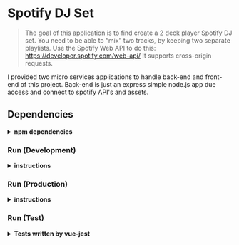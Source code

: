 # Spotify DJ Set

> The goal of this application is to find create a 2 deck player Spotify DJ set. You need to be able to “mix” two tracks, by keeping two separate playlists. Use the Spotify Web API to do this: https://developer.spotify.com/web-api/ It supports cross-origin requests.     


I provided two micro services applications to handle back-end and front-end of this project. Back-end is just an express simple node.js app due access and connect to spotify API's and assets.    



## Dependencies

<p><details>
  <summary><b>npm dependencies</b></summary>

| Dependency | Version |
| ---------- | ------- |
| vue        | ^2.5.13 |
| vue-router | ^3.0.1  |
| vuex       | ^3.0.1  |

</details></p>


### Run (Development)

<p><details>
  <summary><b>instructions</b></summary>

#### Using npm

```shell
npm install
npm run server
npm run dev
```

</details></p>

### Run (Production)

<p><details>
  <summary><b>instructions</b></summary>

#### Using npm

```shell
npm install 

npm run build
npm run server  
npm run deploy
```

Also Dockerfiles provided for deployment.

</details></p>

### Run (Test)

<p><details>
  <summary><b>Tests written by vue-jest</b></summary>

#### Using npm

```shell
npm run test
```


</details></p>


